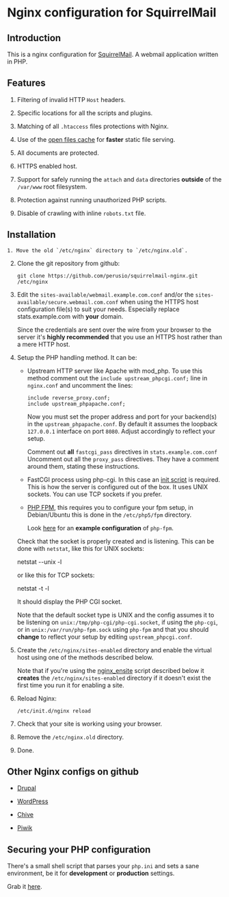 # Nginx configuration for SquirrelMail

## Introduction 

This is a nginx configuration for
[SquirrelMail](http://www.squirrelmail.org). A webmail application
written in PHP.

## Features

 1. Filtering of invalid HTTP `Host` headers.
 
 2. Specific locations for all the scripts and plugins.
 
 3. Matching of all `.htaccess` files protections with Nginx.
 
 4. Use of the
    [open files cache](http://nginx.org/en/docs/http/ngx_http_core_module.html#open_file_cache)
    for **faster** static file serving.
    
 5. All documents are protected.
 
 6. HTTPS enabled host.
 
 7. Support for safely running the `attach` and `data` directories
    **outside** of the `/var/www` root filesystem.
    
 8. Protection against running unauthorized PHP scripts.
 
 9. Disable of crawling with inline `robots.txt` file.
 
## Installation

    1. Move the old `/etc/nginx` directory to `/etc/nginx.old`.
   
   2. Clone the git repository from github:
   
      `git clone https://github.com/perusio/squirrelmail-nginx.git /etc/nginx`
   
   3. Edit the `sites-available/webmail.example.com.conf` and/or the
      `sites-available/secure.webmail.com.conf` when using the HTTPS
      host configuration file(s) to suit your needs. Especially
      replace stats.example.com with **your** domain.
   
      Since the credentials are sent over the wire from your browser
      to the server it's **highly recommended** that you use an HTTPS
      host rather than a mere HTTP host.
   
   4. Setup the PHP handling method. It can be:
   
      + Upstream HTTP server like Apache with mod_php. To use this
        method comment out the 
          `include upstream_phpcgi.conf;`
        line in `nginx.conf` and uncomment the lines:
        
            include reverse_proxy.conf;
            include upstream_phpapache.conf;

        Now you must set the proper address and port for your
        backend(s) in the `upstream_phpapache.conf`. By default it
        assumes the loopback `127.0.0.1` interface on port
        `8080`. Adjust accordingly to reflect your setup.

        Comment out **all** `fastcgi_pass` directives in
        `stats.example.com.conf` Uncomment out all the `proxy_pass`
        directives. They have a comment around them, stating these
        instructions.
      
      + FastCGI process using php-cgi. In this case an
        [init script](https://github.com/perusio/php-fastcgi-debian-script
        "Init script for php-cgi") is
        required. This is how the server is configured out of the
        box. It uses UNIX sockets. You can use TCP sockets if you prefer.
      
      + [PHP FPM](http://www.php-fpm.org "PHP FPM"), this requires you
        to configure your fpm setup, in Debian/Ubuntu this is done in
        the `/etc/php5/fpm` directory.
        
        Look [here](https://github.com/perusio/php-fpm-example-config) for
        an **example configuration** of `php-fpm`.
        
      Check that the socket is properly created and is listening. This
      can be done with `netstat`, like this for UNIX sockets:
      
         netstat --unix -l
         
      or like this for TCP sockets:    
                  
         netstat -t -l
   
      It should display the PHP CGI socket.
   
      Note that the default socket type is UNIX and the config assumes
      it to be listening on `unix:/tmp/php-cgi/php-cgi.socket`, if
      using the `php-cgi`, or in `unix:/var/run/php-fpm.sock` using
      `php-fpm` and that you should **change** to reflect your setup
      by editing `upstream_phpcgi.conf`.

   5. Create the `/etc/nginx/sites-enabled` directory and enable the
      virtual host using one of the methods described below.
    
      Note that if you're using the
      [nginx_ensite](http://github.com/perusio/nginx_ensite) script
      described below it **creates** the `/etc/nginx/sites-enabled`
      directory if it doesn't exist the first time you run it for
      enabling a site.
    
   6. Reload Nginx:
   
      `/etc/init.d/nginx reload`
   
   7. Check that your site is working using your browser.
   
   8. Remove the `/etc/nginx.old` directory.
   
   9. Done.

## Other Nginx configs on github

   + [Drupal](https://github.com/perusio/drupal-with-nginx "Drupal
     Nginx configuration")
     
   + [WordPress](https://github.com/perusio/wordpress-nginx "WordPress Nginx
     configuration")
     
   + [Chive](https://github.com/perusio/chive-nginx "Chive Nginx
     configuration")

   + [Piwik](https://github.com/perusio/piwik-nginx "Piwik Nginx configuration")

## Securing your PHP configuration

   There's a small shell script that parses your `php.ini` and
   sets a sane environment, be it for **development** or
   **production** settings. 
   
   Grab it [here](https://github.com/perusio/php-ini-cleanup "PHP
   cleanup script").
